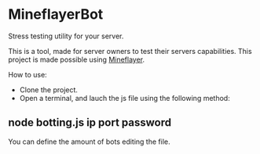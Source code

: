 # MineflayerBot
Stress testing utility for your server.

This is a tool, made for server owners to test their servers capabilities.
This project is made possible using [Mineflayer](https://github.com/PrismarineJS/mineflayer).

How to use:
- Clone the project.
- Open a terminal, and lauch the js file using the following method:
## node botting.js ip port password


You can define the amount of bots editing the file.
